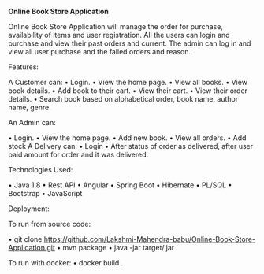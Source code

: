 
**Online Book Store Application**

Online Book Store Application will manage the order for purchase, availability of items and user registration. All the users can login and purchase and view their past orders and current. The admin can log in and view all user purchase and the failed orders and reason.

Features:

A Customer can:
•	Login.
•	View the home page.
•	View all books.
•	View book details.
•	Add book to their cart.
•	View their cart. 
•	View their order details.
•	Search book based on alphabetical order, book name, author name, genre.

 An Admin can: 
 
•	Login.
•	View the home page.
•	Add new book.
•	View all orders.
•	Add stock
A Delivery can:
•	Login
•	After status of order as delivered, after user paid amount for order and it was delivered.

Technologies Used:

•	Java 1.8 
•	Rest API 
•	Angular 
•	Spring Boot
•	Hibernate
•	PL/SQL 
•	Bootstrap
•	JavaScript 

Deployment:

To run from source code:

•	git clone https://github.com/Lakshmi-Mahendra-babu/Online-Book-Store-Application.git
•	mvn package
•	java -jar target/<jarfilename>.jar

To run with docker:
•	docker build .




